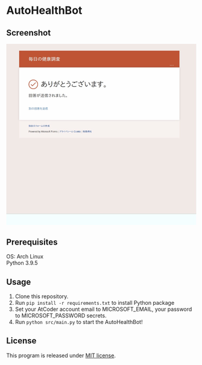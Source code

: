 # AutoHealthBot

## Screenshot

![sample.png](assets/sample.jpg)

## Prerequisites

OS: Arch Linux <br>
Python 3.9.5

## Usage

1. Clone this repository.
2. Run `pip install -r requirements.txt` to install Python package
3. Set your AtCoder account email to MICROSOFT_EMAIL, your password to MICROSOFT_PASSWORD secrets.
4. Run `python src/main.py` to start the AutoHealthBot!

## License

This program is released under [MIT license](https://en.wikipedia.org/wiki/MIT_License).


